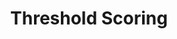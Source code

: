 ---
title: Threshold Scoring
redirect_to: "/releases/v6.0.1/authors/assessment_threshold_scoring"
---